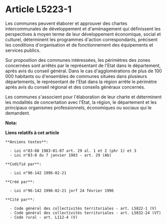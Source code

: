 # Article L5223-1

Les communes peuvent élaborer et approuver des chartes intercommunales de développement et d'aménagement qui définissent les
perspectives à moyen terme de leur développement économique, social et culturel, déterminent les programmes d'action
correspondants, précisent les conditions d'organisation et de fonctionnement des équipements et services publics.

Sur proposition des communes intéressées, les périmètres des zones concernées sont arrêtés par le représentant de l'Etat dans
le département, après avis du conseil général. Dans le cas d'agglomérations de plus de 100 000 habitants ou d'ensembles de
communes situées dans plusieurs départements, le représentant de l'Etat dans la région arrête le périmètre après avis du
conseil régional et des conseils généraux concernés.

Les communes s'associent pour l'élaboration de leur charte et déterminent les modalités de concertation avec l'Etat, la
région, le département et les principaux organismes professionnels, économiques ou sociaux qui le demandent.

**Nota:**



**Liens relatifs à cet article**

	**Anciens textes**:

	  - Loi n°83-08 1983-01-07 art. 29 al. 1 et 2 (phr 1) et 3
	  - Loi n°83-8 du 7 janvier 1983 - art. 29 (Ab)

	**Codifié par**:

	  - Loi n°96-142 1996-02-21

	**Créé par**:

	  - Loi n°96-142 1996-02-21 jorf 24 février 1996

	**Cité par**:

	  - Code général des collectivités territoriales - art. L5822-1 (V)
	  - Code général des collectivités territoriales - art. L5832-24 (VT)
	  - Code rural - art. L112-4 (V)
